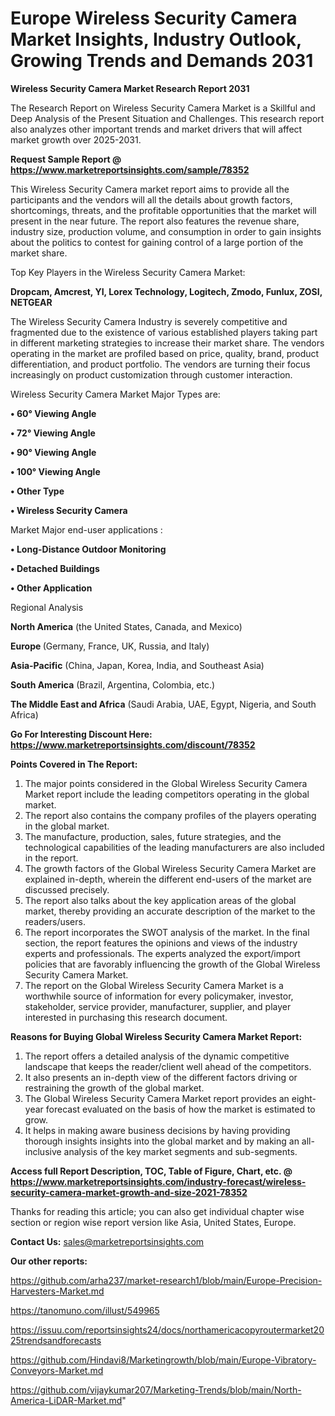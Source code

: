 # Europe Wireless Security Camera Market Insights, Industry Outlook, Growing Trends and Demands 2031

<strong>Wireless Security Camera Market Research Report 2031</strong>

The Research Report on Wireless Security Camera Market is a Skillful and Deep Analysis of the Present Situation and Challenges. This research report also analyzes other important trends and market drivers that will affect market growth over 2025-2031.

<strong>Request Sample Report @ <a href=https://www.marketreportsinsights.com/sample/78352>https://www.marketreportsinsights.com/sample/78352</a></strong>

This Wireless Security Camera market report aims to provide all the participants and the vendors will all the details about growth factors, shortcomings, threats, and the profitable opportunities that the market will present in the near future. The report also features the revenue share, industry size, production volume, and consumption in order to gain insights about the politics to contest for gaining control of a large portion of the market share.

Top Key Players in the Wireless Security Camera Market:

<strong>Dropcam, Amcrest, YI, Lorex Technology, Logitech, Zmodo, Funlux, ZOSI, NETGEAR</strong>

The Wireless Security Camera Industry is severely competitive and fragmented due to the existence of various established players taking part in different marketing strategies to increase their market share. The vendors operating in the market are profiled based on price, quality, brand, product differentiation, and product portfolio. The vendors are turning their focus increasingly on product customization through customer interaction.

Wireless Security Camera Market Major Types are:

<strong>• 60° Viewing Angle

• 72° Viewing Angle

• 90° Viewing Angle

• 100° Viewing Angle

• Other Type

• Wireless Security Camera</strong>

Market Major end-user applications :

<strong>• Long-Distance Outdoor Monitoring

• Detached Buildings

• Other Application</strong>

Regional Analysis

</u><strong><b>North America</b></strong> (the United States, Canada, and Mexico)

<strong><b>Europe </b></strong>(Germany, France, UK, Russia, and Italy)

<strong><b>Asia-Pacific</b></strong> (China, Japan, Korea, India, and Southeast Asia)

<strong><b>South America</b></strong> (Brazil, Argentina, Colombia, etc.)

<strong><b>The Middle East and Africa</b></strong> (Saudi Arabia, UAE, Egypt, Nigeria, and South Africa)

<strong>Go For Interesting Discount Here: <a href=https://www.marketreportsinsights.com/discount/78352>https://www.marketreportsinsights.com/discount/78352</a></strong>

<strong>Points Covered in The Report:</strong>
<ol>
  <li>The major points considered in the Global Wireless Security Camera Market report include the leading competitors operating in the global market.</li>
  <li>The report also contains the company profiles of the players operating in the global market.</li>
  <li>The manufacture, production, sales, future strategies, and the technological capabilities of the leading manufacturers are also included in the report.</li>
  <li>The growth factors of the Global Wireless Security Camera Market are explained in-depth, wherein the different end-users of the market are discussed precisely.</li>
  <li>The report also talks about the key application areas of the global market, thereby providing an accurate description of the market to the readers/users.</li>
  <li>The report incorporates the SWOT analysis of the market. In the final section, the report features the opinions and views of the industry experts and professionals. The experts analyzed the export/import policies that are favorably influencing the growth of the Global Wireless Security Camera Market.</li>
  <li>The report on the Global Wireless Security Camera Market is a worthwhile source of information for every policymaker, investor, stakeholder, service provider, manufacturer, supplier, and player interested in purchasing this research document.</li>
</ol>
<strong>Reasons for Buying Global Wireless Security Camera Market Report:</strong>

<ol>
  <li>The report offers a detailed analysis of the dynamic competitive landscape that keeps the reader/client well ahead of the competitors.</li>
  <li>It also presents an in-depth view of the different factors driving or restraining the growth of the global market.</li>
  <li>The Global Wireless Security Camera Market report provides an eight-year forecast evaluated on the basis of how the market is estimated to grow.</li>
  <li>It helps in making aware business decisions by having providing thorough insights insights into the global market and by making an all-inclusive analysis of the key market segments and sub-segments.</li>
</ol>
<strong>Access full Report Description, TOC, Table of Figure, Chart, etc. @ <a href=https://www.marketreportsinsights.com/industry-forecast/wireless-security-camera-market-growth-and-size-2021-78352>https://www.marketreportsinsights.com/industry-forecast/wireless-security-camera-market-growth-and-size-2021-78352</a></strong>


Thanks for reading this article; you can also get individual chapter wise section or region wise report version like Asia, United States, Europe.

<strong>Contact Us:</strong>
sales@marketreportsinsights.com

<strong>Our other reports:</strong>

<a href=https://github.com/arha237/market-research1/blob/main/Europe-Precision-Harvesters-Market.md>https://github.com/arha237/market-research1/blob/main/Europe-Precision-Harvesters-Market.md</a>

<a href=https://tanomuno.com/illust/549965>https://tanomuno.com/illust/549965</a>

<a href=https://issuu.com/reportsinsights24/docs/northamericacopyroutermarket2025trendsandforecasts>https://issuu.com/reportsinsights24/docs/northamericacopyroutermarket2025trendsandforecasts</a>

<a href=https://github.com/Hindavi8/Marketingrowth/blob/main/Europe-Vibratory-Conveyors-Market.md>https://github.com/Hindavi8/Marketingrowth/blob/main/Europe-Vibratory-Conveyors-Market.md</a>

<a href=https://github.com/vijaykumar207/Marketing-Trends/blob/main/North-America-LiDAR-Market.md>https://github.com/vijaykumar207/Marketing-Trends/blob/main/North-America-LiDAR-Market.md</a>"
